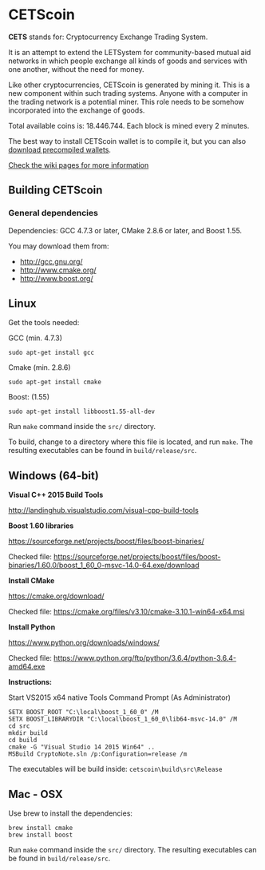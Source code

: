 # CETScoin

**CETS** stands for: Cryptocurrency Exchange Trading System. 

It is an attempt to extend the LETSystem for community-based mutual aid networks
in which people exchange all kinds of goods and services with one another, without the need for money.

Like other cryptocurrencies, CETScoin is generated by mining it. This is a new component within such trading systems. Anyone with a computer in the trading network is a potential miner. This role needs to be somehow 
incorporated into the exchange of goods.

Total available coins is: 18.446.744. Each block is mined every 2 minutes.

The best way to install CETScoin wallet is to compile it, but you can also [download precompiled wallets](https://drive.google.com/drive/folders/1f71zMN2v6Wzp4oIGrXR7S4tZDQ9I2y_0).

[Check the wiki pages for more information](https://github.com/mlyczba/cetscoin/wiki)

## Building CETScoin 

### General dependencies

Dependencies: GCC 4.7.3 or later, CMake 2.8.6 or later, and Boost 1.55.

You may download them from:

* http://gcc.gnu.org/
* http://www.cmake.org/
* http://www.boost.org/

## Linux


Get the tools needed:

GCC (min. 4.7.3)
```
sudo apt-get install gcc
```

Cmake (min. 2.8.6)
```
sudo apt-get install cmake
```

Boost: (1.55)
```
sudo apt-get install libboost1.55-all-dev
```

Run `make` command inside the `src/` directory.

To build, change to a directory where this file is located, and run `make`. The resulting executables can be found in `build/release/src`.

## Windows (64-bit)

**Visual C++ 2015 Build Tools**

http://landinghub.visualstudio.com/visual-cpp-build-tools

**Boost 1.60 libraries** 

https://sourceforge.net/projects/boost/files/boost-binaries/

Checked file: https://sourceforge.net/projects/boost/files/boost-binaries/1.60.0/boost_1_60_0-msvc-14.0-64.exe/download

**Install CMake**

https://cmake.org/download/

Checked file: https://cmake.org/files/v3.10/cmake-3.10.1-win64-x64.msi

**Install Python**

https://www.python.org/downloads/windows/

Checked file: https://www.python.org/ftp/python/3.6.4/python-3.6.4-amd64.exe

**Instructions:**

Start VS2015 x64 native Tools Command Prompt (As Administrator)

```
SETX BOOST_ROOT "C:\local\boost_1_60_0" /M
SETX BOOST_LIBRARYDIR "C:\local\boost_1_60_0\lib64-msvc-14.0" /M
cd src
mkdir build
cd build
cmake -G "Visual Studio 14 2015 Win64" ..
MSBuild CryptoNote.sln /p:Configuration=release /m
```
The executables will be build inside:
```cetscoin\build\src\Release```

## Mac - OSX

Use brew to install the dependencies:
```
brew install cmake
brew install boost
```

Run `make` command inside the `src/` directory. The resulting executables can be found in `build/release/src`.
